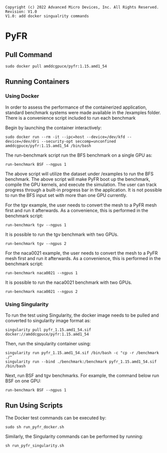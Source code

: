 ```
Copyright (c) 2022 Advanced Micro Devices, Inc. All Rights Reserved.
Revision: V1.0
V1.0: add docker singualrity commands
```
# PyFR

## Pull Command

```
sudo docker pull amddcgpuce/pyfr:1.15.amd1_54
```
## Running Containers
### Using Docker
In order to assess the performance of the containerized application, standard benchmark systems were made available in the /examples folder. There is a convenience script included to run each benchmark

Begin by launching the container interactively:
```
sudo docker run --rm -it --ipc=host --device=/dev/kfd --device=/dev/dri --security-opt seccomp=unconfined amddcgpuce/pyfr:1.15.amd1_54 /bin/bash
```
The run-benchmark script run the BFS benchmark on a single GPU as:
```
run-benchmark BSF --ngpus 1
```
The above script will utilize the dataset under /examples to run the BFS benchmark. The above script will make PyFR boot up the benchmark, compile the GPU kernels, and execute the simulation. The user can track progress through a built-in progress bar in the application. It is not possible to run the BFS input set with more than one GPU currently.

For the tgv example, the user needs to convert the mesh to a PyFR mesh first and run it afterwards. As a convenience, this is performed in the benchmark script:
```
run-benchmark tgv --ngpus 1
```
It is possible to run the tgv benchmark with two GPUs.
```
run-benchmark tgv --ngpus 2
```
For the naca0021 example, the user needs to convert the mesh to a PyFR mesh first and run it afterwards. As a convenience, this is performed in the benchmark script:
```
run-benchmark naca0021 --ngpus 1
```
It is possible to run the naca0021 benchmark with two GPUs.
```
run-benchmark naca0021 --ngpus 2
```
### Using Singularity
To run the test using Singularity, the docker image needs to be pulled and converted to singularity image format as:
```
singularity pull pyfr_1.15.amd1_54.sif docker://amddcgpuce/pyfr:1.15.amd1_54
```
Then, run the sinqularity container using:
```
singularity run pyfr_1.15.amd1_54.sif /bin/bash -c "cp -r /benchmark ./"
singularity run --bind ./benchmark:/benchmark pyfr_1.15.amd1_54.sif /bin/bash
```
Next, run BSF and tgv benchmarks. For example, the command below run BSF on one GPU:
```
run-benchmark BSF --ngpus 1
```

## Run Using Scripts
The Docker test commands can be executed by:
```
sudo sh run_pyfr_docker.sh
``` 
Similarly, the Singularity commands can be performed by running:
```
sh run_pyfr_singularity.sh
```
